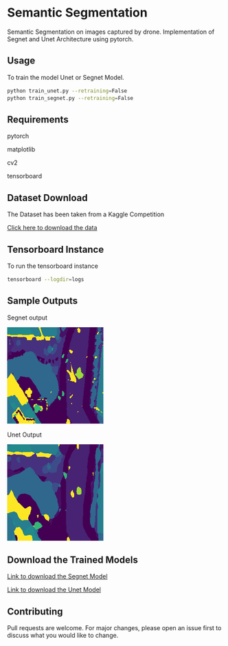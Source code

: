 # Semantic Segmentation
Semantic Segmentation on images captured by drone. 
Implementation of Segnet and Unet Architecture using pytorch.


## Usage
To train the model Unet or Segnet Model.

```bash
python train_unet.py --retraining=False
python train_segnet.py --retraining=False
```
## Requirements
pytorch

matplotlib

cv2

tensorboard



## Dataset Download
The Dataset has been taken from a Kaggle Competition

[Click here to download the data](https://www.kaggle.com/bulentsiyah/semantic-drone-dataset)


## Tensorboard Instance
To run the tensorboard instance
```bash
tensorboard --logdir=logs
```

## Sample Outputs
Segnet output


![Output Segnet](https://github.com/rshah240/Semantic_Segmentation/blob/master/output_images/Segnet_1.png)






Unet Output 



![Output Unet](https://github.com/rshah240/Semantic_Segmentation/blob/master/output_images/Unet_1.png)




## Download the Trained Models

[Link to download the Segnet Model](https://drive.google.com/file/d/129u46DgX7Gf5HzOD-udT-g_gkFsB_Fcz/view?usp=sharing)


[Link to download the Unet Model](https://drive.google.com/file/d/1cVkN6GkgQogjwJS2IVX7pmfoFBKco31K/view?usp=sharing)


## Contributing
Pull requests are welcome. For major changes, please open an issue first to discuss what you would like to change.
